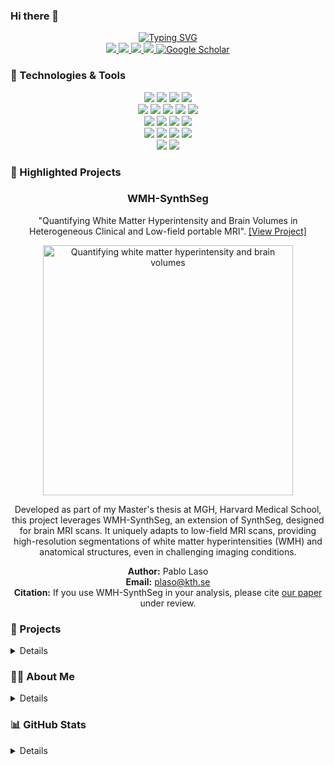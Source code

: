 ### Hi there 👋

<p align="center">
<a href="https://github.com/lasopablo">
    <img src="https://readme-typing-svg.demolab.com?font=Georgia&size=22&duration=1500&pause=10&multiline=true&width=600&height=100&lines=Pablo+Laso;Data+Scientist+%7C+ML+and+DL+Specialist;Master's+thesis+student+at+MGH,+Harvard+Medical+School;." alt="Typing SVG" />

   
    
    
</a>
<br/>
    
<a href="https://lasopablo.github.io">
    <img src="https://img.shields.io/badge/Website-lasopablo.github.io-1f425f?style=flat-square">
</a>
<a href="https://lasopablo.github.io/about">
    <img src="https://img.shields.io/badge/Resume-PDF-critical?style=flat-square&logo=adobe&logoColor=white">
</a>  
<a href="https://www.linkedin.com/in/lasopablo/">
    <img src="https://img.shields.io/badge/-LinkedIn-0077B5?style=flat-square&logo=linkedin&logoColor=white">
</a>
<a href="mailto:plaso@kth.se">
    <img src="https://img.shields.io/badge/-Email-D14836?style=flat-square&logo=gmail&logoColor=white">
</a>
<a href="https://scholar.google.com/citations?user=fg-K6PIAAAAJ&hl=en" target="_blank">
    <img alt='Google Scholar' src='https://img.shields.io/badge/Scholar-4285F4?style=flat&logo=GoogleScholar&logoColor=white'>
</a>
</p>


### 🔧 Technologies & Tools</summary>
<p align="center">
  <!-- Coding Languages -->
  <img src="https://img.shields.io/badge/Code-C%2B%2B-blue?style=for-the-badge&logo=c%2B%2B&logoColor=white">
  <img src="https://img.shields.io/badge/Code-Java-orange?style=for-the-badge&logo=java&logoColor=white">
  <img src="https://img.shields.io/badge/Code-Python-blue?style=for-the-badge&logo=python&logoColor=white">
  <img src="https://img.shields.io/badge/Code-R-276DC3?style=for-the-badge&logo=r&logoColor=white">
  <br>
    <!-- Computer Vision -->
    <img src="https://img.shields.io/badge/Tools-PyTorch-9cf?style=for-the-badge&logo=pytorch&logoColor=white">
    <img src="https://img.shields.io/badge/Tools-OpenCV-green?style=for-the-badge&logo=opencv&logoColor=white">
    <img src="https://img.shields.io/badge/Tools-Keras-D00000?style=for-the-badge&logo=keras&logoColor=white">
    <img src="https://img.shields.io/badge/Tools-TensorFlow-FF6F00?style=for-the-badge&logo=tensorflow&logoColor=white">
    <img src="https://img.shields.io/badge/Tools-CNTK-5bd1d7?style=for-the-badge&logo=cntk&logoColor=white">
    <br>

  <!-- Databases & BigData-->
  <img src="https://img.shields.io/badge/Tools-MySQL-4479A1?style=for-the-badge&logo=mysql&logoColor=white">
  <img src="https://img.shields.io/badge/Tools-Apache_Hadoop-66CCFF?style=for-the-badge&logo=apache-hadoop&logoColor=white">
  <img src="https://img.shields.io/badge/Tools-Apache_Kafka-231F20?style=for-the-badge&logo=apache-kafka&logoColor=white">
  <img src="https://img.shields.io/badge/Tools-Apache_Spark-E25A1C?style=for-the-badge&logo=apache-spark&logoColor=white">
  <br>
  <!-- Machine Learning, time series & NLP -->
  <img src="https://img.shields.io/badge/Tools-scikit_learn-F7931E?style=for-the-badge&logo=scikit-learn&logoColor=white">
  <img src="https://img.shields.io/badge/Tools-BERT-yellow?style=for-the-badge&logo=bert&logoColor=white">
  <img src="https://img.shields.io/badge/Tools-NLTK-7C8EB2?style=for-the-badge&logo=nltk&logoColor=white">
  <img src="https://img.shields.io/badge/Tools-sktime-FF9700?style=for-the-badge&logo=sktime&logoColor=white">
  <br>
  <!-- Data Visualization -->
  <img src="https://img.shields.io/badge/Tools-Seaborn-6f5499?style=for-the-badge&logo=seaborn&logoColor=white">
  <img src="https://img.shields.io/badge/Tools-Tableau-E97627?style=for-the-badge&logo=tableau&logoColor=white">
</p>



### 🌟 Highlighted Projects
<p align="center">
    <h3 align="center">WMH-SynthSeg</h3>
</p>

<p align="center">
    "Quantifying White Matter Hyperintensity and Brain Volumes in Heterogeneous Clinical and Low-field portable MRI". <a href="https://github.com/lasopablo/freesurfer-freesurfer-dev-mri_WMHsynthseg">[View Project]</a>
</p>

<p align="center">
  <a href="https://surfer.nmr.mgh.harvard.edu/fswiki/WMH-SynthSeg">
    <img src="https://surfer.nmr.mgh.harvard.edu/fswiki/WMH-SynthSeg?action=AttachFile&do=get&target=examples.png" width="400" alt="Quantifying white matter hyperintensity and brain volumes">
  </a>
</p>
<p align="center">
Developed as part of my Master's thesis at MGH, Harvard Medical School, this project leverages WMH-SynthSeg, an extension of SynthSeg, designed for brain MRI scans. It uniquely adapts to low-field MRI scans, providing high-resolution segmentations of white matter hyperintensities (WMH) and anatomical structures, even in challenging imaging conditions.
</p>
<p align="center">
<b>Author:</b> Pablo Laso <br>
<b>Email:</b> <a href="mailto:plaso@kth.se">plaso@kth.se</a> <br>
<b>Citation:</b> If you use WMH-SynthSeg in your analysis, please cite <a href="https://arxiv.org/abs/2312.05119">our paper</a> under review. <br>
</p>


### 🚀 Projects

<details> Here are some highlights of my work:

- **Quantifying white matter hyperintensity and brain volumes in heterogeneous clinical and low-field portable MRI.** Master's thesis at MGH, Harvard Medical School. [View Project](https://surfer.nmr.mgh.harvard.edu/fswiki/WMH-SynthSeg)
- **AI-based Prostate MRI Detection** at [GE](https://www.ge.com)**:** An advanced CAD system for detecting and classifying prostate cancer from MRI scans. [View Project](https://lasopablo.github.io/projects_CAD.html)
- **Deep Learning for Lung Ultrasound Imaging:** Utilized CNNs and transfer learning to identify pneumonia and COVID-19 from LUS images. [View Project](https://github.com/lasopablo/Covid_UltraSound)
- **Gest2talk:** A myo-armband project for aiding individuals with speech impairments communicate through gesture recognition. [View Project](https://github.com/lasopablo/EMG-Gesture-Recognition)
</details>

### 👨‍💼 About Me

<details>
I'm Pablo Laso, a Data Scientist specializing in ML and DL. Currently, I'm leveraging my skills in Computer Vision and Statistics to solve complex challenges in the field. Below is a glimpse of my journey so far:

- 🎓 **Education:** M.Sc. in Computer Science from the [University of Twente](https://www.utwente.nl) (Netherlands), with previous studies at [KTH](https://kth.se) (Sweden) in Data Science and Statistics. Master's thesis on Deep Learning, as a student at the [MGH-Martinos Center](https://hst.mit.edu) (MIT and Harvard Medical School), Boston, MA, USA. 
- 👨‍💻 **Experience:** Former Engineer Research Assistant at [Karolinska Institutet](https://ki.se) (Sweden), where I enhanced image processing workflows and data management for medical research. Previous work at [GE](https://www.ge.com), on AI algorithm development.
- 🌍 **Location:** Boston, MA, working on AI applications in healthcare.
</details>

### 📊 GitHub Stats

<details>
<p align="center">
  <a href="https://github.com/lasopablo">
    <img src="https://github-readme-stats.vercel.app/api?username=lasopablo&show_icons=true&theme=radical" alt="Pablo's GitHub Stats" />
  </a>
</p>

<p align="center">
  <a href="https://github.com/lasopablo">
    <img src="https://github-readme-stats.vercel.app/api/top-langs/?username=lasopablo&layout=compact&theme=radical" alt="Top Languages" />
  </a>
</p>
</details>
